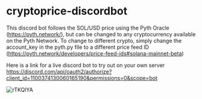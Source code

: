 ﻿# cryptoprice-discordbot

This discord bot follows the SOL/USD price using the Pyth Oracle (https://pyth.network/), but can be changed to any cryptocurrency available on the Pyth Network. To change to different crypto, simply change the account_key in the pyth.py file to a different price feed ID (https://pyth.network/developers/price-feed-ids#solana-mainnet-beta)

Here is a link for a live discord bot to try out on your own server https://discord.com/api/oauth2/authorize?client_id=1100374130060165190&permissions=0&scope=bot

![rTKQlYA](https://user-images.githubusercontent.com/25880864/235738940-56838674-f7be-43c4-9d97-1bba3f05afed.jpg)
